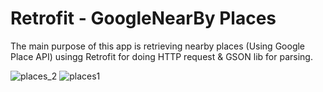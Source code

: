 # Retrofit - GoogleNearBy Places

The main purpose of this app is retrieving nearby places (Using Google Place API) usingg Retrofit for doing HTTP request & GSON lib for parsing.

![places_2](https://user-images.githubusercontent.com/10658016/65835801-2b776800-e308-11e9-8728-73a64c6a355c.png)
![places1](https://user-images.githubusercontent.com/10658016/65835802-2b776800-e308-11e9-9929-d4505db78b45.png)

